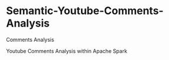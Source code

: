 # Semantic-Youtube-Comments-Analysis
Comments Analysis

Youtube Comments Analysis within Apache Spark
